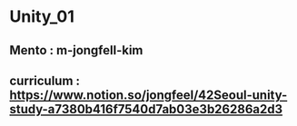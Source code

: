 # Unity_01

## Mento : m-jongfell-kim

## curriculum : https://www.notion.so/jongfeel/42Seoul-unity-study-a7380b416f7540d7ab03e3b26286a2d3

